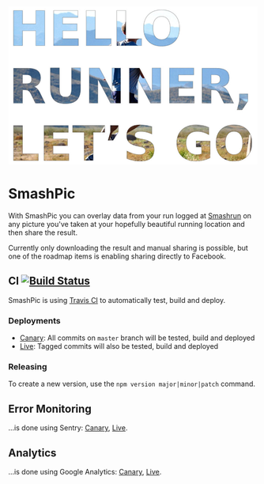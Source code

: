 ![Hello runner, let's go](preview.jpg)

# SmashPic

With SmashPic you can overlay data from your run logged at [Smashrun](https://smashrun.com) on any picture you've taken at your hopefully beautiful running location and then share the result.

Currently only downloading the result and manual sharing is possible, but one of the roadmap items is enabling sharing directly to Facebook.

## CI [![Build Status](https://travis-ci.org/cwygoda/smashpic.svg?branch=feature%2Ftravis-ci)](https://travis-ci.org/cwygoda/smashpic)

SmashPic is using [Travis CI](https://travis-ci.org/cwygoda/smashpic) to automatically test, build and deploy.

### Deployments

* [Canary](https://canary.smashpic.io/): All commits on `master` branch will be tested, build and deployed
* [Live](https://smashpic.io/): Tagged commits will also be tested, build and deployed

### Releasing

To create a new version, use the `npm version major|minor|patch` command.

## Error Monitoring

…is done using Sentry: [Canary](https://sentry.io/christian-wygoda/smashpic-canary/), [Live](https://sentry.io/christian-wygoda/smashpic-live/).

## Analytics

…is done using Google Analytics: [Canary](https://analytics.google.com/analytics/web/#embed/report-home/a112185776w167229727p167499675/), [Live](https://analytics.google.com/analytics/web/#embed/report-home/a112185776w167237635p167506675/).
